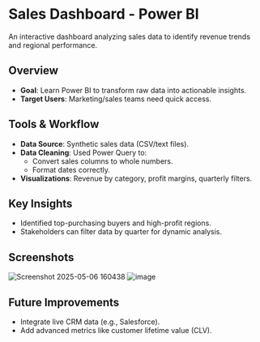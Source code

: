 # Sales Dashboard - Power BI  
An interactive dashboard analyzing sales data to identify revenue trends and regional performance.  

## Overview  
- **Goal**: Learn Power BI to transform raw data into actionable insights.  
- **Target Users**: Marketing/sales teams need quick access.  

## Tools & Workflow  
- **Data Source**: Synthetic sales data (CSV/text files).  
- **Data Cleaning**: Used Power Query to:  
  - Convert sales columns to whole numbers.  
  - Format dates correctly.  
- **Visualizations**: Revenue by category, profit margins, quarterly filters.  

## Key Insights  
- Identified top-purchasing buyers and high-profit regions.  
- Stakeholders can filter data by quarter for dynamic analysis.  

## Screenshots  
![Screenshot 2025-05-06 160438](https://github.com/user-attachments/assets/1f1e19ff-5a92-4a6d-ae6e-1e370c06252a)
![image](https://github.com/user-attachments/assets/e1eb9810-b4bf-464a-8fd0-1be2cb52ce4d)

## Future Improvements  
- Integrate live CRM data (e.g., Salesforce).  
- Add advanced metrics like customer lifetime value (CLV).  
